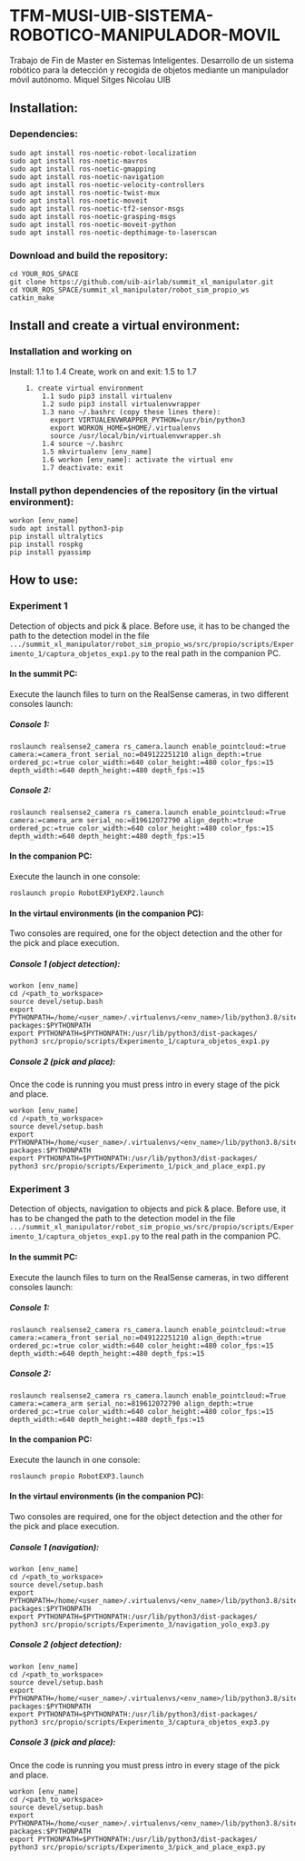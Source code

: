 # TFM-MUSI-UIB-SISTEMA-ROBOTICO-MANIPULADOR-MOVIL
Trabajo de Fin de Master en Sistemas Inteligentes. Desarrollo de un sistema robótico para la detección y recogida de objetos mediante un manipulador móvil autónomo. Miquel Sitges Nicolau UIB

## Installation:

### Dependencies:
```
sudo apt install ros-noetic-robot-localization
sudo apt install ros-noetic-mavros
sudo apt install ros-noetic-gmapping
sudo apt install ros-noetic-navigation
sudo apt install ros-noetic-velocity-controllers
sudo apt install ros-noetic-twist-mux
sudo apt install ros-noetic-moveit
sudo apt install ros-noetic-tf2-sensor-msgs
sudo apt install ros-noetic-grasping-msgs
sudo apt install ros-noetic-moveit-python
sudo apt install ros-noetic-depthimage-to-laserscan
```
### Download and build the repository:
```
cd YOUR_ROS_SPACE
git clone https://github.com/uib-airlab/summit_xl_manipulator.git
cd YOUR_ROS_SPACE/summit_xl_manipulator/robot_sim_propio_ws
catkin_make
```

## Install and create a virtual environment:
### Installation and working on
Install: 1.1 to 1.4
Create, work on and exit: 1.5 to 1.7
```
    1. create virtual environment
        1.1 sudo pip3 install virtualenv
        1.2 sudo pip3 install virtualenvwrapper
        1.3 nano ~/.bashrc (copy these lines there):
          export VIRTUALENVWRAPPER_PYTHON=/usr/bin/python3
          export WORKON_HOME=$HOME/.virtualenvs
          source /usr/local/bin/virtualenvwrapper.sh
        1.4 source ~/.bashrc
        1.5 mkvirtualenv [env_name]
        1.6 workon [env_name]: activate the virtual env
        1.7 deactivate: exit
```
### Install python dependencies of the repository (in the virtual environment):
```
workon [env_name]
sudo apt install python3-pip
pip install ultralytics
pip install rospkg
pip install pyassimp
```


## How to use:
### Experiment 1
Detection of objects and pick & place.
Before use, it has to be changed the path to the detection model in the file ```.../summit_xl_manipulator/robot_sim_propio_ws/src/propio/scripts/Experimento_1/captura_objetos_exp1.py``` to the real path in the companion PC.

#### In the summit PC:
Execute the launch files to turn on the RealSense cameras, in two different consoles launch:
##### Console 1:
```
roslaunch realsense2_camera rs_camera.launch enable_pointcloud:=true camera:=camera_front serial_no:=049122251210 align_depth:=true ordered_pc:=true color_width:=640 color_height:=480 color_fps:=15 depth_width:=640 depth_height:=480 depth_fps:=15
```
##### Console 2:
```
roslaunch realsense2_camera rs_camera.launch enable_pointcloud:=True camera:=camera_arm serial_no:=819612072790 align_depth:=true ordered_pc:=true color_width:=640 color_height:=480 color_fps:=15 depth_width:=640 depth_height:=480 depth_fps:=15
```

#### In the companion PC:
Execute the launch in one console:
```
roslaunch propio RobotEXP1yEXP2.launch
```

#### In the virtaul environments (in the companion PC):
Two consoles are required, one for the object detection and the other for the pick and place execution.
##### Console 1 (object detection):
```
workon [env_name]
cd /<path_to_workspace>
source devel/setup.bash
export PYTHONPATH=/home/<user_name>/.virtualenvs/<env_name>/lib/python3.8/site-packages:$PYTHONPATH
export PYTHONPATH=$PYTHONPATH:/usr/lib/python3/dist-packages/
python3 src/propio/scripts/Experimento_1/captura_objetos_exp1.py
```
##### Console 2 (pick and place):
Once the code is running you must press intro in every stage of the pick and place.
```
workon [env_name]
cd /<path_to_workspace>
source devel/setup.bash
export PYTHONPATH=/home/<user_name>/.virtualenvs/<env_name>/lib/python3.8/site-packages:$PYTHONPATH
export PYTHONPATH=$PYTHONPATH:/usr/lib/python3/dist-packages/
python3 src/propio/scripts/Experimento_1/pick_and_place_exp1.py
```


### Experiment 3
Detection of objects, navigation to objects and pick & place.
Before use, it has to be changed the path to the detection model in the file ```.../summit_xl_manipulator/robot_sim_propio_ws/src/propio/scripts/Experimento_1/captura_objetos_exp1.py``` to the real path in the companion PC.

#### In the summit PC:
Execute the launch files to turn on the RealSense cameras, in two different consoles launch:
##### Console 1:
```
roslaunch realsense2_camera rs_camera.launch enable_pointcloud:=true camera:=camera_front serial_no:=049122251210 align_depth:=true ordered_pc:=true color_width:=640 color_height:=480 color_fps:=15 depth_width:=640 depth_height:=480 depth_fps:=15
```
##### Console 2:
```
roslaunch realsense2_camera rs_camera.launch enable_pointcloud:=True camera:=camera_arm serial_no:=819612072790 align_depth:=true ordered_pc:=true color_width:=640 color_height:=480 color_fps:=15 depth_width:=640 depth_height:=480 depth_fps:=15
```

#### In the companion PC:
Execute the launch in one console:
```
roslaunch propio RobotEXP3.launch
```

#### In the virtaul environments (in the companion PC):
Two consoles are required, one for the object detection and the other for the pick and place execution.
##### Console 1 (navigation):
```
workon [env_name]
cd /<path_to_workspace>
source devel/setup.bash
export PYTHONPATH=/home/<user_name>/.virtualenvs/<env_name>/lib/python3.8/site-packages:$PYTHONPATH
export PYTHONPATH=$PYTHONPATH:/usr/lib/python3/dist-packages/
python3 src/propio/scripts/Experimento_3/navigation_yolo_exp3.py
```
##### Console 2 (object detection):
```
workon [env_name]
cd /<path_to_workspace>
source devel/setup.bash
export PYTHONPATH=/home/<user_name>/.virtualenvs/<env_name>/lib/python3.8/site-packages:$PYTHONPATH
export PYTHONPATH=$PYTHONPATH:/usr/lib/python3/dist-packages/
python3 src/propio/scripts/Experimento_3/captura_objetos_exp3.py
```
##### Console 3 (pick and place):
Once the code is running you must press intro in every stage of the pick and place.
```
workon [env_name]
cd /<path_to_workspace>
source devel/setup.bash
export PYTHONPATH=/home/<user_name>/.virtualenvs/<env_name>/lib/python3.8/site-packages:$PYTHONPATH
export PYTHONPATH=$PYTHONPATH:/usr/lib/python3/dist-packages/
python3 src/propio/scripts/Experimento_3/pick_and_place_exp3.py
```





